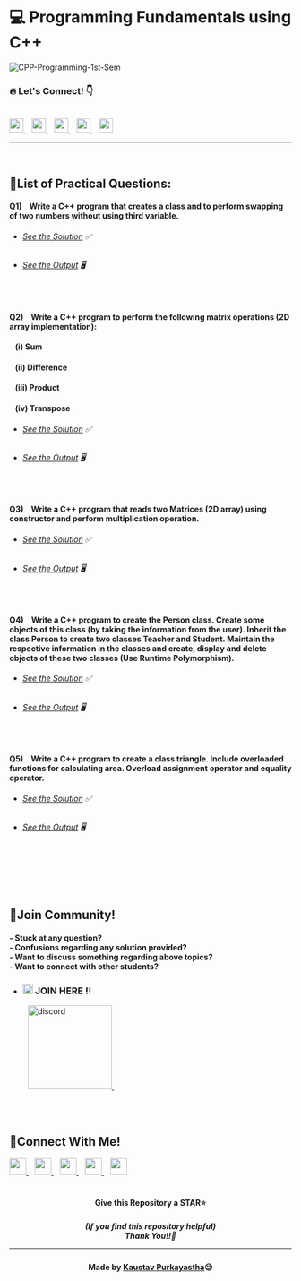 #  💻 Programming Fundamentals using C++

![CPP-Programming-1st-Sem](https://socialify.git.ci/Kaustav-Purkayastha/CPP-Programming-1st-Sem/image?description=1&descriptionEditable=CSC-C-101-L%20-%3E%20%0AProgramming%20Fundamentals%20using%20C%2FC%2B%2B%20(LAB)%20&font=Inter&forks=1&language=1&name=1&owner=1&pattern=Plus&stargazers=1&theme=Dark)


### 🔥 Let\'s Connect! 👇 
  <br/>
  <a href="https://twitter.com/imKaustav_">
    <img width="25px" src="https://www.vectorlogo.zone/logos/twitter/twitter-tile.svg" />
  </a>&ensp;
  <a href="https://www.linkedin.com/in/kaustav-02">
    <img width="25px" src="https://www.vectorlogo.zone/logos/linkedin/linkedin-icon.svg" />
  </a>&ensp;
  <a href="https://github.com/Kaustav-Purkayastha">
  <img width="25px" src="https://www.vectorlogo.zone/logos/github/github-icon.svg" />
  </a>&ensp;
  <a href="https://www.instagram.com/_.kaustav._/">
    <img width="25px" src="https://www.vectorlogo.zone/logos/instagram/instagram-icon.svg" />
  </a>&ensp;
  <a href="https://www.facebook.com/kaustav.purkayastha.02/">
  <img width="25px" src="https://www.vectorlogo.zone/logos/facebook/facebook-official.svg" />
  </a>
  
***
<br/>

## 📜List of Practical Questions:

#### Q1) &ensp; Write a C++ program that creates a class and to perform swapping of two numbers without using third variable.
- ######  [See the Solution](https://github.com/Kaustav-Purkayastha/CPP-Programming-1st-Sem/blob/main/Solutions/Q-01/swapping.cpp) ✅
- ######  [See the Output](https://github.com/Kaustav-Purkayastha/CPP-Programming-1st-Sem/blob/main/Solutions/Q-01/swapping.jpg) 🖥
<br/>


#### Q2) &ensp; Write a C++ program to perform the following matrix operations (2D array implementation): 
#### &ensp; (i) Sum
#### &ensp; (ii) Difference
#### &ensp; (iii) Product
#### &ensp; (iv) Transpose
- ######  [See the Solution](https://github.com/Kaustav-Purkayastha/CPP-Programming-1st-Sem/blob/main/Solutions/Q-02/matrixchoice.cpp) ✅
- ######  [See the Output](https://github.com/Kaustav-Purkayastha/CPP-Programming-1st-Sem/blob/main/Solutions/Q-02/matrixchoiceoutputs/) 🖥
<br/>


#### Q3) &ensp; Write a C++ program that reads two Matrices (2D array) using constructor and perform multiplication operation.
- ######  [See the Solution](https://github.com/Kaustav-Purkayastha/CPP-Programming-1st-Sem/blob/main/Solutions/Q-03/matrixconstructor.cpp) ✅
- ######  [See the Output](https://github.com/Kaustav-Purkayastha/CPP-Programming-1st-Sem/blob/main/Solutions/Q-03/matrixconstructor.jpg) 🖥
<br/>


#### Q4) &ensp; Write a C++ program to create the Person class. Create some objects of this class (by taking the information from the user). Inherit the class Person to create two classes Teacher and Student. Maintain the respective information in the classes and create, display and delete objects of these two classes (Use Runtime Polymorphism).
- ######  [See the Solution](https://github.com/Kaustav-Purkayastha/CPP-Programming-1st-Sem/blob/main/Solutions/Q-04/inheritance.cpp) ✅
- ######  [See the Output](https://github.com/Kaustav-Purkayastha/CPP-Programming-1st-Sem/blob/main/Solutions/Q-04/inheritance.jpg) 🖥
<br/>


#### Q5) &ensp; Write a C++ program to create a class triangle. Include overloaded functions for calculating area. Overload assignment operator and equality operator.
- ######  [See the Solution](https://github.com/Kaustav-Purkayastha/CPP-Programming-1st-Sem/blob/main/Solutions/Q-05/overloading.cpp) ✅
- ######  [See the Output](https://github.com/Kaustav-Purkayastha/CPP-Programming-1st-Sem/blob/main/Solutions/Q-05/overloadingoutputs/) 🖥
<br/>



<br/>
<br/>
<br/>


## 🤖Join Community!
<h4>
- Stuck at any question?<br/>
- Confusions regarding any solution provided? <br/>
- Want to discuss something regarding above topics?<br/>
- Want to connect with other students?
</h4>

- ### <img width="18px" src="https://www.vectorlogo.zone/logos/reactjs/reactjs-icon.svg" alt="join"> JOIN HERE !!
&ensp; &ensp; &ensp; <a href="https://discord.gg/B6yCkhuBqw">
<img width="150px" src="https://www.vectorlogo.zone/logos/discordapp/discordapp-official.svg" alt="discord">
</a>&ensp;

<br/>
<br/>


## 🔁Connect With Me!
  <a href="https://twitter.com/imKaustav_">
    <img width="30px" src="https://www.vectorlogo.zone/logos/twitter/twitter-tile.svg" />
  </a>&ensp;
  <a href="https://www.linkedin.com/in/kaustav-02">
    <img width="30px" src="https://www.vectorlogo.zone/logos/linkedin/linkedin-icon.svg" />
  </a>&ensp;
  <a href="https://github.com/Kaustav-Purkayastha">
  <img width="30px" src="https://www.vectorlogo.zone/logos/github/github-icon.svg" />
  </a>&ensp;
  <a href="https://www.instagram.com/_.kaustav._/">
    <img width="30px" src="https://www.vectorlogo.zone/logos/instagram/instagram-icon.svg" />
  </a>&ensp;
  <a href="https://www.facebook.com/kaustav.purkayastha.02/">
  <img width="30px" src="https://www.vectorlogo.zone/logos/facebook/facebook-official.svg" />
  </a>

<br/>
<br/>

<h4 align="center">Give this Repository a STAR⭐</h4>
<h5 align="center">(If you find this repository helpful)
<br/> Thank You!!💝
<hr/>
</h5>
<h4 align="center">Made by <a href="https://twitter.com/imKaustav_">Kaustav Purkayastha</a>😉</h4>
